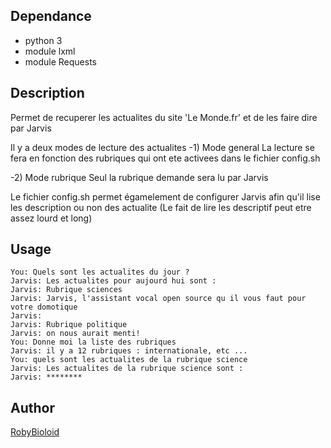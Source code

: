 ## Dependance
- python 3
- module lxml
- module Requests

## Description
Permet de recuperer les actualites du site 'Le Monde.fr' et de les faire dire par Jarvis

Il y a deux modes de lecture des actualites
 -1) Mode general
La lecture se fera en fonction des rubriques qui ont ete activees dans le fichier config.sh

 -2) Mode rubrique
Seul la rubrique demande sera lu par Jarvis


Le fichier config.sh permet égamelement de configurer Jarvis afin qu'il lise les description ou non des actualite
(Le fait de lire les descriptif peut etre assez lourd et long)

## Usage
```
You: Quels sont les actualites du jour ?
Jarvis: Les actualites pour aujourd hui sont :
Jarvis: Rubrique sciences
Jarvis: Jarvis, l'assistant vocal open source qu il vous faut pour votre domotique
Jarvis:
Jarvis: Rubrique politique
Jarvis: on nous aurait menti!
You: Donne moi la liste des rubriques
Jarvis: il y a 12 rubriques : internationale, etc ...
You: quels sont les actualites de la rubrique science
Jarvis: Les actualites de la rubrique science sont :
Jarvis: ********
```

## Author
[RobyBioloid](https://github.com/RobyBioloid/jarvis-leMonde)
